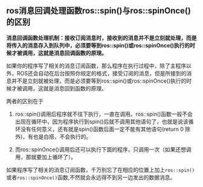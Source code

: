 ## ros消息回调处理函数ros::spin()与ros::spinOnce()的区别

**消息回调函数处理机制：接收订阅消息时，接收到的消息并不是立刻就处理，而是将传入的消息存入到队列中，必须要等到ros::spin()或ros::spinOnce()执行的时候才被调用，这就是消息回调函数的原理。**



如果你的程序写了相关的消息订阅函数，那么程序在执行过程中，除了主程序以外，ROS还会自动在后台按照你规定的格式，接受订阅的消息，但是所接到的消息并不是立刻就被处理，而是必须要等到ros::spin()或ros::spinOnce()执行的时候才被调用，这就是消息回到函数的原理。


两者的区别在于

1. ros::spin()调用后程序就不往下执行，一直在调用。ros::spin()函数一般不会出现在循环中，因为程序执行到spin()后就不调用其他语句了，也就是说该循环没有任何意义，还有就是spin()函数后面一定不能有其他语句(return 0 除外)，有也是白搭，不会执行的。

2. 而ros::spinOnce()调用后还可以执行下面的程序，只调用一次（如果还想调用，那就要加上循环了）。


如果程序写了相关的消息订阅函数，千万别忘了在相应的位置上加上`ros::spin()`或者`ros::spinOnce()`函数,不然就会永远得不到另一边发出的数据消息。
